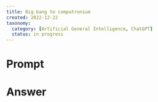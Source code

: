 ```yaml
---
title: Big bang to computronium
created: 2022-12-22
taxonomy:
  category: [Artificial General Intelligence, ChatGPT]
  status: in progress
---
```


# Prompt



# Answer
